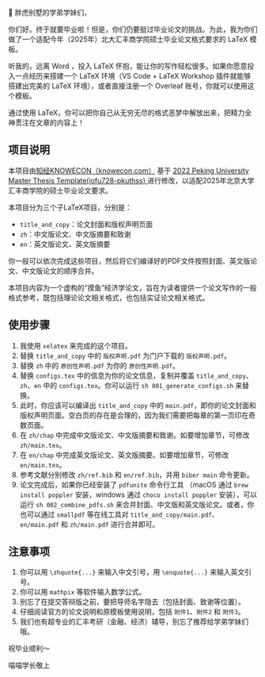 👋 胖虎别墅的学弟学妹们，

你们好。终于就要毕业啦！但是，你们仍要挺过毕业论文的挑战。为此，我为你们做了一个适配今年（2025年）北大汇丰商学院硕士毕业论文格式要求的 LaTeX 模板。

听我的，远离 Word ，投入 LaTeX 怀抱，能让你的写作轻松很多。如果你愿意投入一点经历来搭建一个 LaTeX 环境（VS Code + LaTeX Workshop 插件就能够搭建出完美的 LaTeX 环境），或者直接注册一个 Overleaf 账号，你就可以使用这个模板。

通过使用 LaTeX，你可以把你自己从无穷无尽的格式恶梦中解放出来，把精力全神贯注在文章的内容上！

## 项目说明

本项目由[知经KNOWECON（knowecon.com）](https://knowecon.com) 基于 [2022 Peking University Master Thesis Template(iofu728-pkuthss)
](https://www.overleaf.com/latex/templates/2022-peking-university-master-thesis-template-iofu728-pkuthss/rwfvbkpzydpf)进行修改，以适配2025年北京大学汇丰商学院的硕士毕业论文要求。

本项目分为三个子LaTeX项目，分别是：

- `title_and_copy`：论文封面和版权声明页面
- `zh`：中文版论文、中文版摘要和致谢
- `en`：英文版论文、英文版摘要

你一般可以依次完成这些项目，然后将它们编译好的PDF文件按照封面、英文版论文、中文版论文的顺序合并。

本项目内容为一个虚构的“摸鱼”经济学论文，旨在为读者提供一个论文写作的一般格式参考，既包括理论论文相关格式，也包括实证论文相关格式。

## 使用步骤

1. 我使用 `xelatex` 来完成的这个项目。
2. 替换 `title_and_copy` 中的 `版权声明.pdf` 为门户下载的 `版权声明.pdf`。
3. 替换 `zh` 中的 `原创性声明.pdf` 为你的 `原创性声明.pdf`。
4. 替换 `configs.tex` 中的信息为你的论文信息，复制并覆盖 `title_and_copy`、`zh`、`en` 中的 `configs.tex`。你可以运行 `sh 001_generate_configs.sh` 来替换。
5. 此时，你应该可以编译出 `title_and_copy` 中的 `main.pdf`，即你的论文封面和版权声明页面。空白页的存在是合理的，因为我们需要把每章的第一页印在奇数页面。
6. 在 `zh/chap` 中完成中文版论文、中文版摘要和致谢。如要增加章节，可修改 `zh/main.tex`。
7. 在 `en/chap` 中完成英文版论文、英文版摘要。如要增加章节，可修改 `en/main.tex`。
8. 参考文献分别修改 `zh/ref.bib` 和 `en/ref.bib`，并用 `biber main` 命令更新。
9. 论文完成后，如果你已经安装了 `pdfunite` 命令行工具 （macOS 通过 `brew install poppler` 安装，windows 通过 `choco install poppler` 安装），可以运行 `sh 002_combine_pdfs.sh` 来合并封面、中文版和英文版论文。或者，你也可以通过 `smallpdf` 等在线工具对 `title_and_copy/main.pdf`、`en/main.pdf` 和 `zh/main.pdf` 进行合并即可。

## 注意事项

1. 你可以用 `\zhquote{...}` 来输入中文引号，用 `\enquote{...}` 来输入英文引号。
2. 你可以用 `mathpix` 等软件输入数学公式。
3. 别忘了在提交答辩版之前，要把导师名字隐去（包括封面、致谢等位置）。
4. 仔细阅读官方的论文说明和原模板使用说明，包括 `附件1`、`附件2` 和 `附件3`。
5. 我们也有超专业的汇丰考研（金融、经济）辅导，别忘了推荐给学弟学妹们哦。

祝毕业顺利～

喵喵学长敬上
